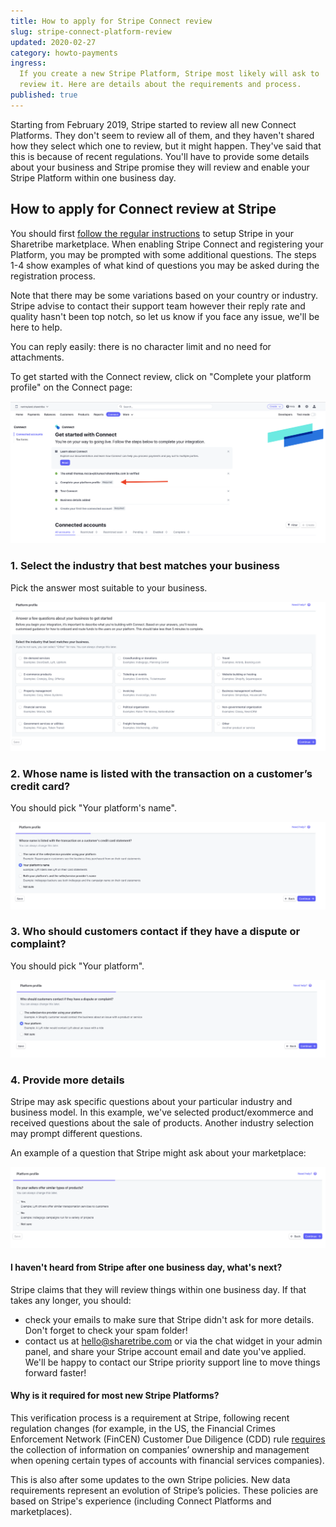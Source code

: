 ```yaml
---
title: How to apply for Stripe Connect review
slug: stripe-connect-platform-review
updated: 2020-02-27
category: howto-payments
ingress:
  If you create a new Stripe Platform, Stripe most likely will ask to
  review it. Here are details about the requirements and process.
published: true
---
```


Starting from February 2019, Stripe started to review all new Connect
Platforms. They don't seem to review all of them, and they haven't
shared how they select which one to review, but it might happen. They've
said that this is because of recent regulations. You'll have to provide
some details about your business and Stripe promise they will review and
enable your Stripe Platform within one business day.

## How to apply for Connect review at Stripe

You should first
[follow the regular instructions](/cookbook-payments/set-up-and-use-stripe/)
to setup Stripe in your Sharetribe marketplace. When enabling Stripe
Connect and registering your Platform, you may be prompted with some
additional questions. The steps 1-4 show examples of what kind of
questions you may be asked during the registration process.

Note that there may be some variations based on your country or
industry. Stripe advise to contact their support team however their
reply rate and quality hasn't been top notch, so let us know if you face
any issue, we'll be here to help.

You can reply easily: there is no character limit and no need for
attachments.

To get started with the Connect review, click on "Complete your platform
profile" on the Connect page:

![Get started with Stripe Connect](get-started-connect.png)

### 1. Select the industry that best matches your business

Pick the answer most suitable to your business.

![Stripe review step 1 - Select industry](connect-question1.png)

### 2. Whose name is listed with the transaction on a customer’s credit card?

You should pick "Your platform's name".

![Stripe review step 2 - Select industry](connect-question2.png)

### 3. Who should customers contact if they have a dispute or complaint?

You should pick "Your platform".

![Stripe review step 3 - Select industry](connect-question3.png)

### 4. Provide more details

Stripe may ask specific questions about your particular industry and
business model. In this example, we've selected product/exommerce and
received questions about the sale of products. Another industry
selection may prompt different questions.

An example of a question that Stripe might ask about your marketplace:

![Stripe review step 4 - Example question](connect-question4.png)

#### I haven't heard from Stripe after one business day, what's next?

Stripe claims that they will review things within one business day. If
that takes any longer, you should:

- check your emails to make sure that Stripe didn't ask for more
  details. Don't forget to check your spam folder!
- contact us at [hello@sharetribe.com](mailto:hello@sharetribe.com) or
  via the chat widget in your admin panel, and share your Stripe account
  email and date you've applied. We'll be happy to contact our Stripe
  priority support line to move things forward faster!

#### Why is it required for most new Stripe Platforms?

This verification process is a requirement at Stripe, following recent
regulation changes (for example, in the US, the Financial Crimes
Enforcement Network (FinCEN) Customer Due Diligence (CDD) rule
[requires](https://www.fincen.gov/resources/statutes-and-regulations/cdd-final-rule)
the collection of information on companies’ ownership and management
when opening certain types of accounts with financial services
companies).

This is also after some updates to the own Stripe policies. New data
requirements represent an evolution of Stripe’s policies. These policies
are based on Stripe's experience (including Connect Platforms and
marketplaces).
